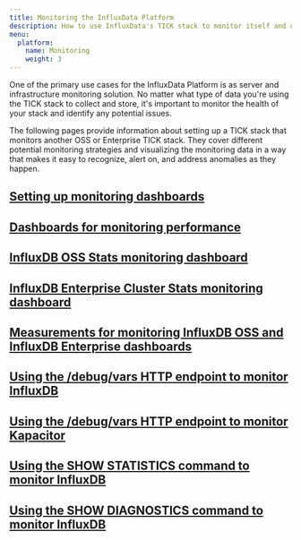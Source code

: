 ```yaml
---
title: Monitoring the InfluxData Platform
description: How to use InfluxData's TICK stack to monitor itself and other TICK stacks in order to identify and alert on anomalies.
menu:
  platform:
    name: Monitoring
    weight: 3
---
```


One of the primary use cases for the InfluxData Platform is as server and infrastructure
monitoring solution. No matter what type of data you're using the TICK stack to collect and
store, it's important to monitor the health of your stack and identify any potential issues.

The following pages provide information about setting up a TICK stack that monitors
another OSS or Enterprise TICK stack. They cover different potential monitoring strategies
and visualizing the monitoring data in a way that makes it easy to recognize, alert on,
and address anomalies as they happen.

<!-- ## [Monitoring setup (Monitoring TICK with TICK)](#) -->

<!-- ## [Internal monitoring vs external monitoring](#) -->

## [Setting up monitoring dashboards](#)

## [Dashboards for monitoring performance](/platform/monitoring/monitoring-dashboards/)

## [InfluxDB OSS Stats monitoring dashboard](/platform/monitoring/dashboard-oss-monitoring/)

## [InfluxDB Enterprise Cluster Stats monitoring dashboard](/platform/monitoring/dashboard-enterprise-monitoring)

## [Measurements for monitoring InfluxDB OSS and InfluxDB Enterprise dashboards](/platform/monitoring/measurements-internal/)

## [Using the /debug/vars HTTP endpoint to monitor InfluxDB](/platform/monitoring/debug-vars-endpoint-influxdb/)

## [Using the /debug/vars HTTP endpoint to monitor Kapacitor](/platform/monitoring/debug-vars-endpoint-kapa/)

## [Using the SHOW STATISTICS command to monitor InfluxDB](/platform/monitoring/show-statistics/)

## [Using the SHOW DIAGNOSTICS command to monitor InfluxDB](/platform/monitoring/show-diagnostics/)
